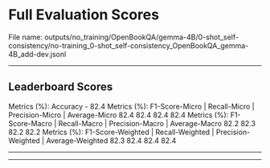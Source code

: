 # Full Evaluation Scores

File name: outputs/no_training/OpenBookQA/gemma-4B/0-shot_self-consistency/no-training_0-shot_self-consistency_OpenBookQA_gemma-4B_add-dev.jsonl


---

## Leaderboard Scores

Metrics (%): Accuracy - 82.4
Metrics (%): F1-Score-Micro | Recall-Micro | Precision-Micro | Average-Micro
                82.4        82.4          82.4        82.4
Metrics (%): F1-Score-Macro | Recall-Macro | Precision-Macro | Average-Macro
                82.2        82.3          82.2        82.2
Metrics (%): F1-Score-Weighted | Recall-Weighted | Precision-Weighted | Average-Weighted
                82.3        82.4          82.4        82.4

---


---

